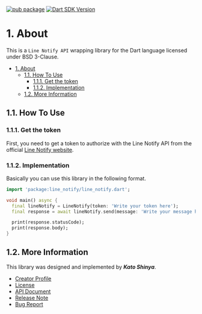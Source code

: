 [![pub package](https://img.shields.io/pub/v/line-notify.svg?logo=dart&logoColor=00b9fc)](https://pub.dartlang.org/packages/line-notify)
[![Dart SDK Version](https://badgen.net/pub/sdk-version/line-notify)](https://pub.dev/packages/line-notify/)

# 1. About

This is a `Line Notify API` wrapping library for the Dart language licensed under BSD 3-Clause.

<!-- TOC -->

- [1. About](#1-about)
  - [1.1. How To Use](#11-how-to-use)
    - [1.1.1. Get the token](#111-get-the-token)
    - [1.1.2. Implementation](#112-implementation)
  - [1.2. More Information](#12-more-information)

<!-- /TOC -->

## 1.1. How To Use

### 1.1.1. Get the token

First, you need to get a token to authorize with the Line Notify API from the official [Line Notify website](https://notify-bot.line.me/en/).

### 1.1.2. Implementation

Basically you can use this library in the following format.

```dart
import 'package:line_notify/line_notify.dart';

void main() async {
  final lineNotify = LineNotify(token: 'Write your token here');
  final response = await lineNotify.send(message: 'Write your message here');

  print(response.statusCode);
  print(response.body);
}

```

## 1.2. More Information

This library was designed and implemented by **_Kato Shinya_**.

- [Creator Profile](https://github.com/myConsciousness)
- [License](https://github.com/myConsciousness/line-notify.dart/blob/main/LICENSE)
- [API Document](https://pub.dev/documentation/line-notify/latest/line-notify/line-notify-library.html)
- [Release Note](https://github.com/myConsciousness/line-notify.dart/releases)
- [Bug Report](https://github.com/myConsciousness/line-notify.dart/issues)
